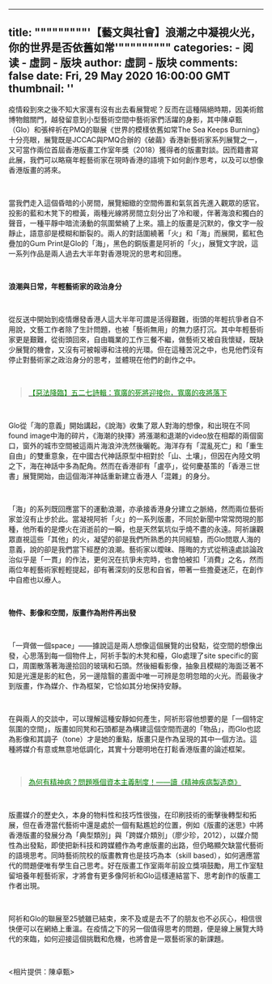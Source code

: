 
---
title: """""""""'【藝文與社會】浪潮之中凝視火光，你的世界是否依舊如常'"""""""""
categories: 
    - 阅读
    - 虛詞 - 版块
author: 虛詞 - 版块
comments: false
date: Fri, 29 May 2020 16:00:00 GMT
thumbnail: ''
---

<div>   
<p><span>疫情殺到來之後不知大家還有沒有出去看展覽呢？反而在這種隔絕時期，因美術館博物館關門，越發留意到小型藝術空間中藝術家們活躍的身影，其中陳卓甄（Glo）和張梓祈在PMQ的聯展《世界的模樣依舊如常The Sea Keeps Burning》十分亮眼，展覽既是JCCAC與PMQ合辦的《破繭》香港新藝術家系列展覽之一，又可當作兩位首屆香港版畫工作室年獎（2018）獲得者的版畫對談。因而籍書寫此展，我們可以略窺年輕藝術家在現時香港的語境下如何創作思考，以及可以想像香港版畫的將來。</span></p><p><br></p><p>當我們走入這個昏暗的小房間，展覽細緻的空間佈置和氣氛首先進入觀眾的感官。投影的藍和木凳下的橙黃，兩種光線將房間立刻分出了冷和暖，伴著海浪和獨白的聲音，一種平靜中暗流湧動的氛圍縈繞了上來。牆上的版畫是沉默的，像文字一般靜止，語意卻是模糊和斷裂的。兩人的對話圍繞著「火」和「海」而展開，藍紅色疊加的Gum Print是Glo的「海」，黑色的銅版畫是阿祈的「火」，展覽文字說，這一系列作品是兩人過去大半年對香港現況的思考和回應。</p><p><br></p><p><b>浪潮與日常，年輕藝術家的政治身分</b></p><p><br></p><p>從反送中開始到疫情爆發香港人這大半年可謂是活得艱難，街頭的年輕抗爭者自不用說，文藝工作者除了生計問題，也被「藝術無用」的無力感打沉。其中年輕藝術家更是艱難，從街頭回來，自由職業的工作三餐不繼，做藝術又被自我懷疑，既缺少展覽的機會，又沒有可被報導和注視的光環。但在這種苦況之中，也見他們沒有停止對藝術家之政治身分的思考，並體現在他們的創作之中。</p><p><br></p><blockquote><p><a href="https://bit.ly/2AlvA76" target="_blank"><font color="#008000">【惡法降臨】五二七詩輯：寬廣的死將迎接你，寬廣的夜將落下</font></a></p></blockquote><p><br></p><p>Glo從「海的意義」開始講起，《說海》收集了眾人對海的想像，和出現在不同found image中海的碎片，《海潮的抉擇》將漲潮和退潮的video放在相鄰的兩個窗口，窗外的城市空間被這兩片海浪沖洗然後曬乾。海洋存有「混亂死亡」和「重生自由」的雙重意象，在中國古代神話原型中相對於「山、土壤」，但因在內陸文明之下，海在神話中多為配角。然而在香港卻有「盧亭」，從何慶基策的「香港三世書」展覽開始，由這個海洋神話重新建立香港人「混雜」的身分。</p><p><br></p><p>「海」的系列既回應當下的運動浪潮，亦承接香港身分建立之脈絡，然而兩位藝術家並沒有止步於此。當凝視阿祈「火」的一系列版畫，不同於新聞中常常閃現的那種，他所看的是煙火在消逝前的一瞬，也是天然氣坑似乎燒不盡的永遠。阿祈讓觀眾直視這些「其他」的火，凝望的卻是我們所熟悉的共同經驗，而Glo問眾人海的意義，說的卻是我們當下經歷的浪潮。藝術家以曖昧、隱晦的方式從稍遠處談論政治似乎是「一貫」的作法，更何況在抗爭未完時，也會怕被扣「消費」之名，然而兩位年輕藝術家輕輕提起，卻有著深刻的反思和自省，帶著一些擔憂迷茫，在創作中自癒也以療人。</p><p><b><br></b></p><p><b>物件、影像和空間，版畫作為附件再出發</b></p><p><br></p><p>「一齊做一個space」——據說這是兩人想像這個展覽的出發點，從空間的想像出發，心思落到每一個物件上，阿祈手製的木凳和檯，Glo處理了site specific的窗口，周圍散落著海邊拾回的玻璃和石頭。然後細看影像，抽象且模糊的海面泛著不知是光還是影的紅色，另一邊陰翳的畫面中唯一可辨是忽明忽暗的火光。而最後才到版畫，作為媒介、作為框架，它恰如其分地保持安靜。</p><p><br></p><p>在與兩人的交談中，可以理解這種安靜如何產生，阿祈形容他想要的是「一個特定氛圍的空間」，版畫如同凳和石頭都是為構建這個空間而選的「物品」，而Glo也認為影像和其調子（tone）才是她的重點，版畫只是作為呈現的其中一個方法。這種將媒介有意或無意地低調化，其實十分聰明地在打鬆香港版畫的論述框架。</p><p><br></p><blockquote><p><a href="https://bit.ly/2XCpw24" target="_blank"><font color="#008000">為何有精神病？問題喺個資本主義制度！——讀《精神疾病製造商》</font></a></p></blockquote><p><br></p><p>版畫媒介的歷史久，本身的物料性和技巧性很強，在印刷技術的衝擊後轉型和拓展，但在香港當代藝術中還是處於一個有點尷尬的位置，例如《版畫的迷思》中將香港版畫的發展分為「典型類別」與「跨媒介類別」（廖少珍，2012），以媒介間性為出發點，即使把新科技和跨媒體作為考慮版畫的出路，但仍略顯欠缺當代藝術的語境思考。同時藝術院校的版畫教育也是技巧為本（skill based），如何適應當代的問題便唯有學生自己思考。好在版畫工作室兩年前設立獎項鼓勵，用工作室駐留培養年輕藝術家，才將會有更多像阿祈和Glo這樣連結當下、思考創作的版畫工作者出現。</p><p><br></p><p>阿祈和Glo的聯展至25號雖已結束，來不及或是去不了的朋友也不必灰心，相信很快便可以在網絡上重溫。在疫情之下的另一個值得思考的問題，便是線上展覽大時代的來臨，如何迎接這個挑戰和危機，也將會是一眾藝術家的新課題。</p><p><br></p><p><相片提供：陳卓甄></p><p><b></b><br><br></p><p><br></p>  
</div>
            